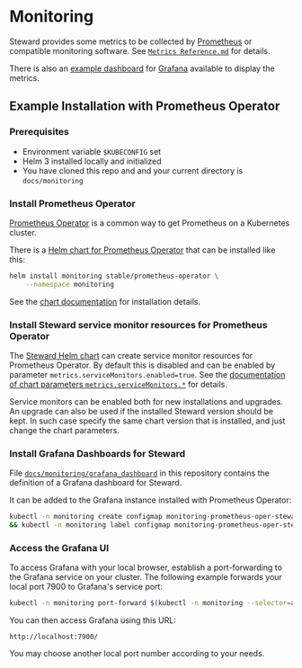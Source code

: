 # Monitoring

Steward provides some metrics to be collected by [Prometheus] or compatible monitoring software.
See [`Metrics Reference.md`](Metrics%20Reference.md) for details.

There is also an [example dashboard][example-dashboard] for [Grafana] available to display the metrics.

## Example Installation with Prometheus Operator

### Prerequisites

-   Environment variable `$KUBECONFIG` set
-   Helm 3 installed locally and initialized
-   You have cloned this repo and and your current directory is `docs/monitoring`

### Install Prometheus Operator

[Prometheus Operator][prometheus-operator] is a common way to get Prometheus on a Kubernetes cluster.

There is a [Helm chart for Prometheus Operator][prometheus-operator-chart] that can be installed like this:

```bash
helm install monitoring stable/prometheus-operator \
    --namespace monitoring
```

See the [chart documentation][prometheus-operator-chart] for installation details.

### Install Steward service monitor resources for Prometheus Operator

The [Steward Helm chart](../../charts/steward/README.md) can create service monitor resources for Prometheus Operator.
By default this is disabled and can be enabled by parameter `metrics.serviceMonitors.enabled=true`.
See the [documentation of chart parameters `metrics.serviceMonitors.*`](../../charts/steward/README.md#monitoring) for details.

Service monitors can be enabled both for new installations and upgrades.
An upgrade can also be used if the installed Steward version should be kept.
In such case specify the same chart version that is installed, and just change the chart parameters.

### Install Grafana Dashboards for Steward

File [`docs/monitoring/grafana_dashboard`](./grafana_dashboard.json) in this repository contains the definition of a Grafana dashboard for Steward.

It can be added to the Grafana instance installed with Prometheus Operator:

```bash
kubectl -n monitoring create configmap monitoring-prometheus-oper-steward --from-file ./grafana_dashboard.json \
&& kubectl -n monitoring label configmap monitoring-prometheus-oper-steward grafana_dashboard=1
```

### Access the Grafana UI

To access Grafana with your local browser, establish a port-forwarding to the Grafana service on your cluster.
The following example forwards your local port 7900 to Grafana's service port:

```bash
kubectl -n monitoring port-forward $(kubectl -n monitoring --selector=app=grafana get pod -o name) 7900:3000
```

You can then access Grafana using this URL:

    http://localhost:7900/

You may choose another local port number according to your needs.


[example-dashboard]: grafana_dashboard.json
[Prometheus]: https://prometheus.io/docs/introduction/overview/
[Grafana]: https://grafana.com
[prometheus-operator]: https://github.com/coreos/prometheus-operator
[prometheus-operator-chart]: https://github.com/helm/charts/tree/master/stable/prometheus-operator
